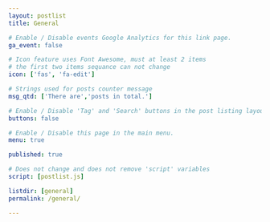 ```yaml
---
layout: postlist
title: General

# Enable / Disable events Google Analytics for this link page.
ga_event: false

# Icon feature uses Font Awesome, must at least 2 items
# the first two items sequance can not change
icon: ['fas', 'fa-edit']

# Strings used for posts counter message
msg_qtd: ['There are','posts in total.']

# Enable / Disable 'Tag' and 'Search' buttons in the post listing layout.
buttons: false

# Enable / Disable this page in the main menu.
menu: true

published: true

# Does not change and does not remove 'script' variables
script: [postlist.js]

listdir: [general]
permalink: /general/

---
```


